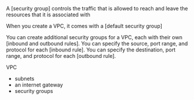 A [security group] controls the traffic that is allowed to reach and leave the resources that it is associated with

When you create a VPC, it comes with a [default security group]

You can create additional security groups for a VPC, each with their own [inbound and outbound rules]. 
You can specify the source, port range, and protocol for each [inbound rule]. 
You can specify the destination, port range, and protocol for each [outbound rule].

VPC
* subnets 
* an internet gateway 
* security groups
